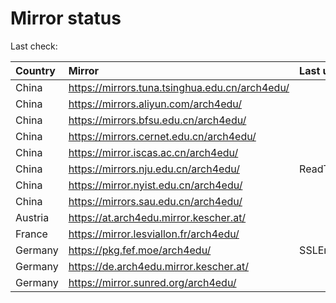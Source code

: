 <script src="./time.js"></script>
# Mirror status
Last check: <script type="text/javascript">localize(1703358804.8534362);</script>

|Country|Mirror|Last update|
|:------|:-----|:----------|
|China|https://mirrors.tuna.tsinghua.edu.cn/arch4edu/|<script type="text/javascript">localize(1703313176);</script>|
|China|https://mirrors.aliyun.com/arch4edu/|<script type="text/javascript">localize(1703313176);</script>|
|China|https://mirrors.bfsu.edu.cn/arch4edu/|<script type="text/javascript">localize(1703313176);</script>|
|China|https://mirrors.cernet.edu.cn/arch4edu/|<script type="text/javascript">localize(1703313176);</script>|
|China|https://mirror.iscas.ac.cn/arch4edu/|<script type="text/javascript">localize(1703313176);</script>|
|China|https://mirrors.nju.edu.cn/arch4edu/|ReadTimeout|
|China|https://mirror.nyist.edu.cn/arch4edu/|<script type="text/javascript">localize(1703313176);</script>|
|China|https://mirrors.sau.edu.cn/arch4edu/|<script type="text/javascript">localize(1703313176);</script>|
|Austria|https://at.arch4edu.mirror.kescher.at/|<script type="text/javascript">localize(1703313176);</script>|
|France|https://mirror.lesviallon.fr/arch4edu/|<script type="text/javascript">localize(1703313176);</script>|
|Germany|https://pkg.fef.moe/arch4edu/|SSLError|
|Germany|https://de.arch4edu.mirror.kescher.at/|<script type="text/javascript">localize(1703313176);</script>|
|Germany|https://mirror.sunred.org/arch4edu/|<script type="text/javascript">localize(1703313176);</script>|

<script src="./tablefilter/tablefilter.js"></script>
<script src="./table.js"></script>